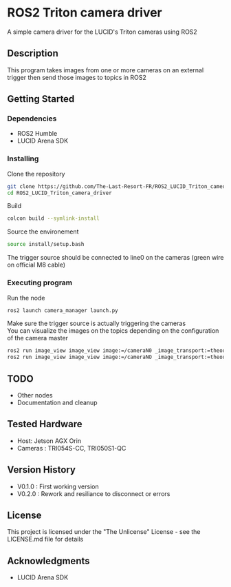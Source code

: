 # ROS2 Triton camera driver

A simple camera driver for the LUCID's Triton cameras using ROS2

## Description

This program takes images from one or more cameras on an external trigger then send those images to topics in ROS2

## Getting Started

### Dependencies

- ROS2 Humble
- LUCID Arena SDK

### Installing

Clone the repository  
```bash
git clone https://github.com/The-Last-Resort-FR/ROS2_LUCID_Triton_camera_driver.git
cd ROS2_LUCID_Triton_camera_driver
```
Build  
```bash
colcon build --symlink-install
```
Source the environement  
```bash
source install/setup.bash
```
The trigger source should be connected to line0 on the cameras (green wire on official M8 cable)

### Executing program

Run the node  
```bash
ros2 launch camera_manager launch.py
```
Make sure the trigger source is actually triggering the cameras  
You can visualize the images on the topics depending on the configuration of the camera master
```bash
ros2 run image_view image_view image:=/cameraN0 _image_transport:=theora # SINGLE mode
ros2 run image_view image_view image:=/cameraNO _image_transport:=theora &  ros2 run image_view image_view image:=/cameraN1 _image_transport:=theora # DUAL mode

```

## TODO

- Other nodes
- Documentation and cleanup

## Tested Hardware

- Host: Jetson AGX Orin
- Cameras : TRI054S-CC, TRI050S1-QC

## Version History

- V0.1.0 : First working version
- V0.2.0 : Rework and resiliance to disconnect or errors

## License

This project is licensed under the "The Unlicense" License - see the LICENSE.md file for details

## Acknowledgments

-  LUCID Arena SDK
